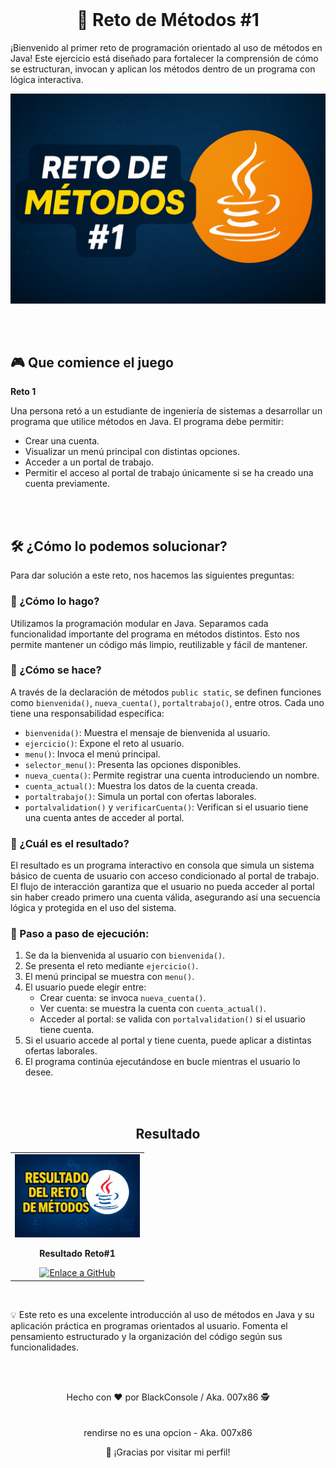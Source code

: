 <br>
<h1 align="center">🎯 Reto de Métodos #1</h1>


<p align="left">
¡Bienvenido al primer reto de programación orientado al uso de métodos en Java! Este ejercicio está diseñado para fortalecer la comprensión de cómo se estructuran, invocan y aplican los métodos dentro de un programa con lógica interactiva.
</p>

<p align="center">
   <img src="./assets/reto1.webp" width="600" title="reto#1" alt="java">
</p>

</br>
<br>
<h2 align="left">🎮 Que comience el juego</h2>

<p align="left"><strong>Reto 1</strong></p>

<p align="left">
Una persona retó a un estudiante de ingeniería de sistemas a desarrollar un programa que utilice métodos en Java. El programa debe permitir:
</p>

<ul align="left">
  <li>Crear una cuenta.</li>
  <li>Visualizar un menú principal con distintas opciones.</li>
  <li>Acceder a un portal de trabajo.</li>
  <li>Permitir el acceso al portal de trabajo únicamente si se ha creado una cuenta previamente.</li>
</ul>
</br>

<br>
<h2 align="left">🛠️ ¿Cómo lo podemos solucionar?</h2>

<p align="left">Para dar solución a este reto, nos hacemos las siguientes preguntas:</p>

<h3 align="left">🔹 ¿Cómo lo hago?</h3>

<p align="left">
Utilizamos la programación modular en Java. Separamos cada funcionalidad importante del programa en métodos distintos. Esto nos permite mantener un código más limpio, reutilizable y fácil de mantener.
</p>

<h3 align="left">🔹 ¿Cómo se hace?</h3>

<p align="left">
A través de la declaración de métodos <code>public static</code>, se definen funciones como <code>bienvenida()</code>, <code>nueva_cuenta()</code>, <code>portaltrabajo()</code>, entre otros. Cada uno tiene una responsabilidad específica:
</p>

<ul align="left">
  <li><code>bienvenida()</code>: Muestra el mensaje de bienvenida al usuario.</li>
  <li><code>ejercicio()</code>: Expone el reto al usuario.</li>
  <li><code>menu()</code>: Invoca el menú principal.</li>
  <li><code>selector_menu()</code>: Presenta las opciones disponibles.</li>
  <li><code>nueva_cuenta()</code>: Permite registrar una cuenta introduciendo un nombre.</li>
  <li><code>cuenta_actual()</code>: Muestra los datos de la cuenta creada.</li>
  <li><code>portaltrabajo()</code>: Simula un portal con ofertas laborales.</li>
  <li><code>portalvalidation()</code> y <code>verificarCuenta()</code>: Verifican si el usuario tiene una cuenta antes de acceder al portal.</li>
</ul>

<h3 align="left">🔹 ¿Cuál es el resultado?</h3>

<p align="left">
El resultado es un programa interactivo en consola que simula un sistema básico de cuenta de usuario con acceso condicionado al portal de trabajo. El flujo de interacción garantiza que el usuario no pueda acceder al portal sin haber creado primero una cuenta válida, asegurando así una secuencia lógica y protegida en el uso del sistema.
</p>

<h3 align="left">🔢 Paso a paso de ejecución:</h3>

<ol align="left">
  <li>Se da la bienvenida al usuario con <code>bienvenida()</code>.</li>
  <li>Se presenta el reto mediante <code>ejercicio()</code>.</li>
  <li>El menú principal se muestra con <code>menu()</code>.</li>
  <li>El usuario puede elegir entre:
    <ul>
      <li>Crear cuenta: se invoca <code>nueva_cuenta()</code>.</li>
      <li>Ver cuenta: se muestra la cuenta con <code>cuenta_actual()</code>.</li>
      <li>Acceder al portal: se valida con <code>portalvalidation()</code> si el usuario tiene cuenta.</li>
    </ul>
  </li>
  <li>Si el usuario accede al portal y tiene cuenta, puede aplicar a distintas ofertas laborales.</li>
  <li>El programa continúa ejecutándose en bucle mientras el usuario lo desee.</li>
</ol>
</br>

<br>
<div id="Proyectos">
<h2 align="center">Resultado</h2>
    <table>
  <tr>
    <td align="center">
      <img src="./assets/resultado1.webp" width="200" title="resultados ejercicio reto 1 java" alt="java"><br>
      <p><strong>Resultado Reto#1</strong></p>
      <a href="https://github.com/BlackConsol/reto1" title="ir al recurso">
        <img src="https://img.shields.io/badge/GITHUB-000000?style=for-the-badge&logo=github&logoColor=white" title="Ver en GitHub" alt="Enlace a GitHub">
      </a>
    </td>
  </tr>
</table>
</div>
<br>
<p align="lef">
💡 Este reto es una excelente introducción al uso de métodos en Java y su aplicación práctica en programas orientados al usuario. Fomenta el pensamiento estructurado y la organización del código según sus funcionalidades.
</p>

</br>


<br>
<p align="center">
  Hecho con ❤️ por BlackConsole / Aka. 007x86 🕵️  
  <br>
  <br><br>
  rendirse no es una opcion - Aka. 007x86
</p>
<p align="center">
  🚀 ¡Gracias por visitar mi perfil!
</p>
</br>
